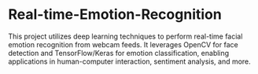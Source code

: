 # Real-time-Emotion-Recognition
This project utilizes deep learning techniques to perform real-time facial emotion recognition from webcam feeds. It leverages OpenCV for face detection and TensorFlow/Keras for emotion classification, enabling applications in human-computer interaction, sentiment analysis, and more.

